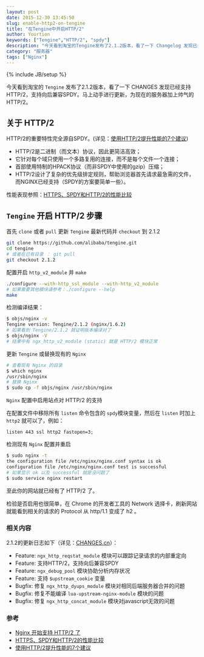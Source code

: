 ```yaml
---
layout: post
date: 2015-12-30 13:45:50
slug: enable-http2-on-tengine
title: "在Tengine中开启HTTP/2"
author: Yourtion
keywords: ["Tengine","HTTP/2", "spdy"]
description: "今天看到淘宝的Tengine发布了2.1.2版本，看了一下 Changelog 发现已经支持HTTP/2，支持向后兼容SPDY。马上动手进行更新，为现在的服务器加上帅气的HTTP/2。"
category: "服务器"
tags: ["Nginx"]
---
```

{% include JB/setup %}

今天看到淘宝的 `Tengine` 发布了2.1.2版本，看了一下 CHANGES 发现已经支持HTTP/2，支持向后兼容SPDY。马上动手进行更新，为现在的服务器加上帅气的HTTP/2。

## 关于 HTTP/2

HTTP/2的重要特性完全源自SPDY。(详见：[使用HTTP/2提升性能的7个建议](http://www.w3ctech.com/topic/1563))

- HTTP/2是二进制（而文本）协议，因此更简洁高效；
- 它针对每个域只使用一个多路复用的连接，而不是每个文件一个连接；
- 首部使用特制的HPACK协议（而非SPDY中使用的gzip）压缩；
- HTTP/2设计了复杂的优先级排定规则，帮助浏览器首先请求最急需的文件，而NGINX已经支持（SPDY的方案要简单一些）。

性能表现参照：[HTTPS、SPDY和HTTP/2的性能比较](http://www.infoq.com/cn/news/2015/02/https-spdy-http2-comparison)

## `Tengine` 开启 HTTP/2 步骤

首先 `clone` 或者 `pull` 更新 `Tengine` 最新代码并 `checkout` 到 2.1.2

```bash
git clone https://github.com/alibaba/tengine.git
cd tengine
# 或者在已有目录 ： git pull
git checkout 2.1.2
```

配置开启 `http_v2_module` 并 `make`

```bash
./configure --with-http_ssl_module --with-http_v2_module
# 如果需要其他模块请参考：./configure --help
make
```

检测编译结果：

```bash
$ objs/nginx -v
Tengine version: Tengine/2.1.2 (nginx/1.6.2)
# 如果看到 Tengine/2.1.2 就证明版本编译对了
$ objs/nginx -V
# 结果中有 ngx_http_v2_module (static) 就是 HTTP/2 模块正常
```

更新 `Tengine` 或替换现有的 `Nginx`

```bash
# 查看现有 Nginx 的目录
$ which nginx
/usr/sbin/nginx
# 替换 Nginx
$ sudo cp -f objs/nginx /usr/sbin/nginx
```

`Nginx` 配置中启用站点对 HTTP/2 的支持

在配置文件中移除所有 `listen` 命令包含的 `spdy`模块变量，然后在 `listen` 时加上 `http2` 就可以了，例如：

```
listen 443 ssl http2 fastopen=3;
```

检测现有 `Nginx` 配置并重启

```bash
$ sudo nginx -t
the configuration file /etc/nginx/nginx.conf syntax is ok
configuration file /etc/nginx/nginx.conf test is successful
# 如果显示 ok 以及 successful 就是没问题了
$ sudo service nginx restart
```

至此你的网站就已经有了 HTTP/2 了。

检验是否启用也很简单，在 Chrome 的开发者工具的 Network 选择卡，刷新网站就能看到相关的请求的 Protocol 从 http/1.1 变成了 h2 。

### 相关内容

2.1.2的更新日志如下（详见：[CHANGES.cn](https://github.com/alibaba/tengine/blob/tengine-2.1.2/CHANGES.cn)）：

* Feature: `ngx_http_reqstat_module` 模块可以跟踪记录请求的内部重定向
* Feature: 支持HTTP/2，支持向后兼容SPDY
* Feature: `ngx_debug_pool` 模块协助分析内存状况
* Feature: 支持 `$upstream_cookie` 变量
* Bugfix: 修复 `ngx_http_dyups_module` 模块对相同后端服务器合并的问题
* Bugfix: 修复不能编译 `lua-upstream-nginx-module` 模块的问题
* Bugfix: 修复 `ngx_http_concat_module` 模块对javascript无效的问题

### 参考 

- [Nginx 开始支持 HTTP/2 了](https://imququ.com/post/nginx-http2-patch.html)
- [HTTPS、SPDY和HTTP/2的性能比较](http://www.infoq.com/cn/news/2015/02/https-spdy-http2-comparison)
- [使用HTTP/2提升性能的7个建议](http://www.w3ctech.com/topic/1563)
